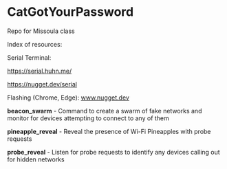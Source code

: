 # CatGotYourPassword
Repo for Missoula class

Index of resources:

Serial Terminal:

https://serial.huhn.me/

https://nugget.dev/serial

Flashing (Chrome, Edge):
www.nugget.dev

<b>beacon_swarm</b> - Command to create a swarm of fake networks and monitor for devices attempting to connect to any of them

<b>pineapple_reveal</b> - Reveal the presence of Wi-Fi Pineapples with probe requests

<b>probe_reveal</b> - Listen for probe requests to identify any devices calling out for hidden networks
